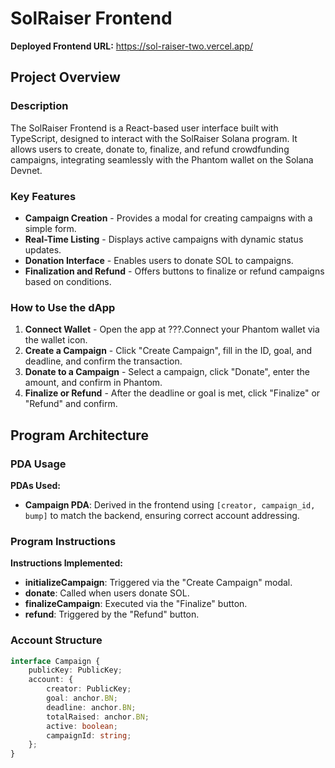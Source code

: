 # SolRaiser Frontend

**Deployed Frontend URL:** https://sol-raiser-two.vercel.app/

## Project Overview

### Description
The SolRaiser Frontend is a React-based user interface built with TypeScript, designed to interact with the SolRaiser Solana program. It allows users to create, donate to, finalize, and refund crowdfunding campaigns, integrating seamlessly with the Phantom wallet on the Solana Devnet.

### Key Features
- **Campaign Creation** - Provides a modal for creating campaigns with a simple form.
- **Real-Time Listing** - Displays active campaigns with dynamic status updates.
- **Donation Interface** - Enables users to donate SOL to campaigns.
- **Finalization and Refund** - Offers buttons to finalize or refund campaigns based on conditions.

### How to Use the dApp
1. **Connect Wallet** - Open the app at ???.Connect your Phantom wallet via the wallet icon.
2. **Create a Campaign** - Click "Create Campaign", fill in the ID, goal, and deadline, and confirm the transaction.
3. **Donate to a Campaign** - Select a campaign, click "Donate", enter the amount, and confirm in Phantom.
4. **Finalize or Refund** - After the deadline or goal is met, click "Finalize" or "Refund" and confirm.

## Program Architecture

### PDA Usage
**PDAs Used:**
- **Campaign PDA**: Derived in the frontend using `[creator, campaign_id, bump]` to match the backend, ensuring correct account addressing.

### Program Instructions
**Instructions Implemented:**
- **initializeCampaign**: Triggered via the "Create Campaign" modal.
- **donate**: Called when users donate SOL.
- **finalizeCampaign**: Executed via the "Finalize" button.
- **refund**: Triggered by the "Refund" button.

### Account Structure
```typescript
interface Campaign {
    publicKey: PublicKey;
    account: {
        creator: PublicKey;
        goal: anchor.BN;
        deadline: anchor.BN;
        totalRaised: anchor.BN;
        active: boolean;
        campaignId: string;
    };
}
